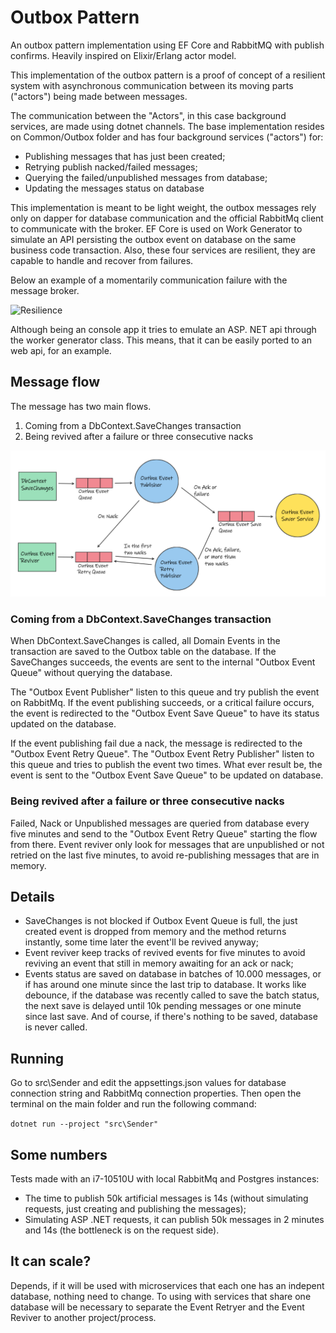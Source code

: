 # Outbox Pattern
An outbox pattern implementation using EF Core and RabbitMQ with publish confirms. Heavily inspired on Elixir/Erlang actor model.

This implementation of the outbox pattern is a proof of concept of a resilient system with asynchronous communication between its moving parts ("actors") being made between messages.

The communication between the "Actors", in this case background services, are made using dotnet channels. The base implementation resides on Common/Outbox folder and has four background services ("actors") for:
- Publishing messages that has just been created;
- Retrying publish nacked/failed messages;
- Querying the failed/unpublished messages from database;
- Updating the messages status on database

This implementation is meant to be light weight, the outbox messages rely only on dapper for database communication and the official RabbitMq client to communicate with the broker. EF Core is used on Work Generator to simulate an API persisting the outbox event on database on the same business code transaction.
Also, these four services are resilient, they are capable to handle and recover from failures.

Below an example of a momentarily communication failure with the message broker.

![Resilience](imgs/resilience.gif)

Although being an console app it tries to emulate an ASP. NET api through the worker generator class. This means, that it can be easily ported to an web api, for an example.

## Message flow
The message has two main flows.

1. Coming from a DbContext.SaveChanges transaction
2. Being revived after a failure or three consecutive nacks

![MessageFlow](imgs/message-flow.png)

### Coming from a DbContext.SaveChanges transaction

When DbContext.SaveChanges is called, all Domain Events in the transaction are saved to the Outbox table on the database. If the SaveChanges succeeds, the events are sent to the internal "Outbox Event Queue" without querying the database.

The "Outbox Event Publisher" listen to this queue and try publish the event on RabbitMq. If the event publishing succeeds, or a critical failure occurs, the event is redirected to the "Outbox Event Save Queue" to have its status updated on the database.

If the event publishing fail due a nack, the message is redirected to the "Outbox Event Retry Queue". The "Outbox Event Retry Publisher" listen to this queue and tries to publish the event two times. What ever result be, the event is sent to the "Outbox Event Save Queue" to be updated on database.

### Being revived after a failure or three consecutive nacks

Failed, Nack or Unpublished messages are queried from database every five minutes and send to the "Outbox Event Retry Queue"   starting the flow from there.
Event reviver only look for messages that are unpublished or not retried on the last five minutes, to avoid re-publishing messages that are in memory.

## Details
- SaveChanges is not blocked if Outbox Event Queue is full, the just created event is dropped from memory and the method returns instantly, some time later the event'll be revived anyway;
- Event reviver keep tracks of revived events for five minutes to avoid reviving an event that still in memory awaiting for an ack or nack;
- Events status are saved on database in batches of 10.000 messages, or if has around one minute since the last trip to database. It works like debounce, if the database was recently called to save the batch status, the next save is delayed until 10k pending messages or one minute since last save. And of course, if there's nothing to be saved, database is never called.

## Running

Go to src\Sender and edit the appsettings.json values for database connection string and RabbitMq connection properties.
Then open the terminal on the main folder and run the following command:

`
dotnet run --project "src\Sender"
`

## Some numbers
Tests made with an i7-10510U with local RabbitMq and Postgres instances:
- The time to publish 50k artificial messages is 14s (without simulating requests, just creating and publishing the messages);
- Simulating ASP .NET requests, it can publish 50k messages in 2 minutes and 14s (the bottleneck is on the request side).

## It can scale?
Depends, if it will be used with microservices that each one has an indepent database, nothing need to change. To using with services that share one database will be necessary to separate the Event Retryer and the Event Reviver to another project/process.